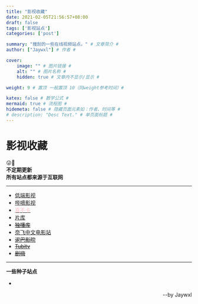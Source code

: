 ```yaml
---
title: "影视收藏"
date: 2021-02-05T21:56:57+08:00
draft: false
tags: ['影视站点']
categories: ['post']

summary: "搜刮的一些在线视频站点。" # 文章简介 #
author: ["Jaywxl"] # 作者 #

cover:
    image: "" # 图片链接 #
    alt: "" # 图片名称 #
    hidden: true # 文章内不显示/显示 #

weight: 9 # 置顶 一般置顶 10（同weight参考时间）#

katex: false # 数学公式 #
mermaid: true # 流程图 #
hidemeta: false # 隐藏页面元素如：作者、时间等 #
# description: "Desc Text." # 单页面标题 #
---
```


# 影视收藏


😜🤥  
**不定期更新  
所有站点都来源于互联网**

---

*   [低端影视](https://ddrk.me)
*   [哔嘀影视](https://www.btbdys.com)
*   [<font color = pink> 真不卡 </font>](https://ikan.neocities.org/)
*   [片库](https://www.btnull.re/)
*   ~~[独播库](https://www.duboku.tv)~~
*   [奈飞中文电影站](https://yanetflix.com)
*   ~~[泥巴影院](https://www.mudvod.tv)~~
*   ~~[Tubitv](https://www.mudvod.tv)~~
*   ~~[剧嗨](https://www.mudvod.tv)~~

---

**一些种子站点**

- 

<p align ='right'>--by Jaywxl</p>


